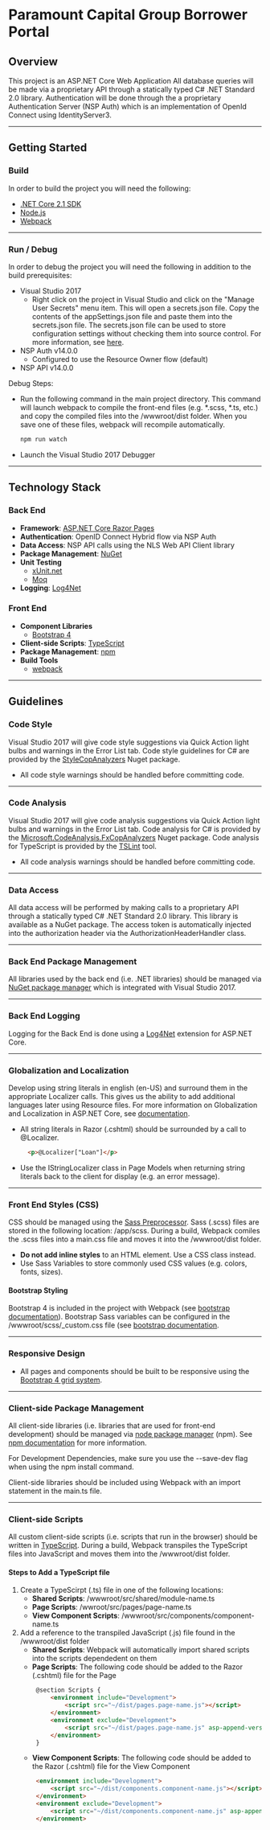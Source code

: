 # Paramount Capital Group Borrower Portal

## Overview
This project is an ASP.NET Core Web Application 
All database queries will be made via a proprietary API through a statically typed C# .NET Standard 2.0 library.
Authentication will be done through the a proprietary Authentication Server (NSP Auth) which is an implementation of OpenId Connect using IdentityServer3.

---

## Getting Started

### Build
In order to build the project you will need the following:
  * [.NET Core 2.1 SDK](https://dotnet.microsoft.com/download/dotnet-core/2.1)
  * [Node.js](https://nodejs.org/en/)
  * [Webpack](https://webpack.js.org/)

---

### Run / Debug
In order to debug the project you will need the following in addition to the build prerequisites:
  * Visual Studio 2017
    * Right click on the project in Visual Studio and click on the "Manage User Secrets" menu item. This will open a secrets.json file.  Copy the contents of the appSettings.json file and paste them into the secrets.json file.  The secrets.json file can be used to store configuration settings without checking them into source control.  For more information, see [here](https://docs.microsoft.com/en-us/aspnet/core/security/app-secrets?view=aspnetcore-2.1&tabs=windows#json-structure-flattening-in-visual-studio-1).
  * NSP Auth v14.0.0
    * Configured to use the Resource Owner flow (default)
  * NSP API v14.0.0

Debug Steps:
  * Run the following command in the main project directory.
    This command will launch webpack to compile the front-end files (e.g. *.scss, *.ts, etc.) and copy the compiled files into the /wwwroot/dist folder.
    When you save one of these files, webpack will recompile automatically.
    ```bash
    npm run watch
    ```
  * Launch the Visual Studio 2017 Debugger

---

## Technology Stack

### Back End
  * **Framework**:  [ASP.NET Core Razor Pages](https://docs.microsoft.com/en-us/aspnet/core/razor-pages/?view=aspnetcore-2.2&tabs=visual-studio)
  * **Authentication**:  OpenID Connect Hybrid flow via NSP Auth
  * **Data Access**: NSP API calls using the NLS Web API Client library
  * **Package Management**: [NuGet](https://www.nuget.org/)
  * **Unit Testing**
    * [xUnit.net](https://xunit.net/)
    * [Moq](https://github.com/moq/moq4)
  * **Logging**: [Log4Net](https://github.com/huorswords/Microsoft.Extensions.Logging.Log4Net.AspNetCore)

### Front End
  * **Component Libraries**
    * [Bootstrap 4](https://getbootstrap.com/)
  * **Client-side Scripts**:  [TypeScript](https://www.typescriptlang.org/)
  * **Package Management**: [npm](https://www.npmjs.com/)
  * **Build Tools**
    * [webpack](https://webpack.js.org/)

---

## Guidelines

### Code Style
Visual Studio 2017 will give code style suggestions via Quick Action light bulbs and warnings in the Error List tab.
Code style guidelines for C# are provided by the [StyleCopAnalyzers](https://github.com/DotNetAnalyzers/StyleCopAnalyzers) Nuget package.

* All code style warnings should be handled before committing code.

---

### Code Analysis
Visual Studio 2017 will give code analysis suggestions via Quick Action light bulbs and warnings in the Error List tab.
Code analysis for C# is provided by the [Microsoft.CodeAnalysis.FxCopAnalyzers](https://github.com/dotnet/roslyn-analyzers#microsoftcodeanalysisfxcopanalyzers) Nuget package.
Code analysis for TypeScript is provided by the [TSLint](https://palantir.github.io/tslint/) tool.

* All code analysis warnings should be handled before committing code.

---

### Data Access
All data access will be performed by making calls to a proprietary API through a statically typed C# .NET Standard 2.0 library.
This library is available as a NuGet package.
The access token is automatically injected into the authorization header via the AuthorizationHeaderHandler class.

---

### Back End Package Management
All libraries used by the back end (i.e. .NET libraries) should be managed via [NuGet package manager](https://www.nuget.org/) which is integrated with Visual Studio 2017.

--- 

### Back End Logging
Logging for the Back End is done using a [Log4Net](https://github.com/huorswords/Microsoft.Extensions.Logging.Log4Net.AspNetCore) extension for ASP.NET Core.

---

### Globalization and Localization
Develop using string literals in english (en-US) and surround them in the appropriate Localizer calls.
This gives us the ability to add additional languages later using Resource files.
For more information on Globalization and Localization in ASP.NET Core, see [documentation](https://docs.microsoft.com/en-us/aspnet/core/fundamentals/localization?view=aspnetcore-2.2).

* All string literals in Razor (.cshtml) should be surrounded by a call to @Localizer.
  ```html
    <p>@Localizer["Loan"]</p>
  ```
* Use the IStringLocalizer class in Page Models when returning string literals back to the client for display (e.g. an error message).

---

### Front End Styles (CSS)
CSS should be managed using the [Sass Preprocessor](https://sass-lang.com/).
Sass (.scss) files are stored in the following location: /app/scss.
During a build, Webpack comiles the .scss files into a main.css file and moves it into the /wwwroot/dist folder.

* **Do not add inline styles** to an HTML element.  Use a CSS class instead.
* Use Sass Variables to store commonly used CSS values (e.g. colors, fonts, sizes).

#### Bootstrap Styling
Bootstrap 4 is included in the project with Webpack (see [bootstrap documentation](https://getbootstrap.com/docs/4.0/getting-started/webpack/)).
Bootstrap Sass variables can be configured in the /wwwroot/scss/_custom.css file (see [bootstrap documentation](https://getbootstrap.com/docs/4.0/getting-started/theming/).

---

### Responsive Design

* All pages and components should be built to be responsive using the [Bootstrap 4 grid system](https://getbootstrap.com/docs/4.3/layout/grid/).

---

### Client-side Package Management
All client-side libraries (i.e. libraries that are used for front-end development) should be managed via [node package manager](https://www.npmjs.com/) (npm).
See [npm documentation](https://docs.npmjs.com/) for more information.

For Development Dependencies, make sure you use the --save-dev flag when using the npm install command.

Client-side libraries should be included using Webpack with an import statement in the main.ts file.

---

### Client-side Scripts
All custom client-side scripts (i.e. scripts that run in the browser) should be written in [TypeScript](https://www.typescriptlang.org/).
During a build, Webpack transpiles the TypeScript files into JavaScript and moves them into the /wwwroot/dist folder.

#### Steps to Add a TypeScript file
  1. Create a TypeScirpt (.ts) file in one of the following locations:
     * **Shared Scripts**: /wwwroot/src/shared/module-name.ts
     * **Page Scripts**: /wwroot/src/pages/page-name.ts
     * **View Component Scripts**: /wwwroot/src/components/component-name.ts
  2. Add a reference to the transpiled JavaScript (.js) file found in the /wwwroot/dist folder
     * **Shared Scripts**: Webpack will automatically import shared scripts into the scripts dependedent on them
     * **Page Scripts**: The following code should be added to the Razor (.cshtml) file for the Page
       ```html
        @section Scripts {
            <environment include="Development">
                <script src="~/dist/pages.page-name.js"></script>
            </environment>
            <environment exclude="Development">
                <script src="~/dist/pages.page-name.js" asp-append-version="true"></script>
            </environment>
        }
       ```
     * **View Component Scripts**:  The following code should be added to the Razor (.cshtml) file for the View Component
       ```html
        <environment include="Development">
            <script src="~/dist/components.component-name.js"></script>
        </environment>
        <environment exclude="Development">
            <script src="~/dist/components.component-name.js" asp-append-version="true"></script>
        </environment>
       ```

